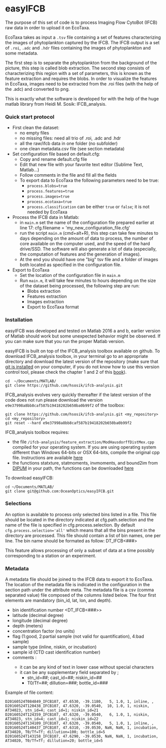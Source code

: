 easyIFCB
========

The purpose of this set of code is to process Imaging Flow CytoBot (IFCB)
raw data in order to upload it on EcoTaxa.

EcoTaxa takes as input a `.tsv` file containing a set of features characterizing
the images of phytoplankton captured by the IFCB. The IFCB output is a set of
`.roi`, `.adc` and `.hdr` files containing the images of phytoplankton
and some metadata.

The first step is to separate the phytoplankton from the background of the picture,
this step is called blob extraction. The second step consists of characterizing
this region with a set of parameters, this is known as the feature extraction
and requires the blobs. In order to visualize the features in EcoTaxa,
images need to be extracted from the .roi files (with the help of the .adc)
and converted to png.

This is exactly what the software is developed for with the help of the
huge matlab library from Heidi M. Sosik: IFCB_analysis.

### Quick start protocol
  - First clean the dataset:
    - no empty files
    - no missing files: need all trio of .roi, .adc and .hdr
    - all the raw/ifcb data in one folder (no subfolder)
    - one clean metadata.csv file (see section metadata)
  - Set configuration file based on default.cfg:
    - Copy and rename default.cfg file
    - Edit that new file with your favorite text editor (Sublime Text, Matlab...)
    - Follow comments in the file and fill all the fields
    - To export data to EcoTaxa the following parameters need to be true:
      - `process.blobs=true`
      - `process.features=true`
      - `process.images=true`
      - `process.ecotaxa=true`
      - `process.classification` can be either `true` or `false`;
          it is not needed by EcoTaxa
  - Process the IFCB data in Matlab:
      - in `main.m` set the name of the configuration file prepared earlier at line 17:
          cfg.filename = 'my_new_configuration_file.cfg'
      - run the script `main.m` (cmd+alt+R), this step can take few
        minutes to days depending on the amount of data to process, the
        number of core available on the computer used, and the speed of
        the hard drive/SSD. The software will also generate a lot of data
        (especially, the computation of features and the generation of images).
      - At the end you should have one "big" tsv file and a folder of images
        both located as specified in the configuration file.
  - Export to EcoTaxa
    - Set the location of the configuration file in `main.m`
    - Run `main.m`, it will take few minutes to hours depending on the size of
    the dataset being processed, the following step are run:
        - Blobs extraction
        - Features extraction
        - Images extraction
        - Export to EcoTaxa format

### Installation
easyIFCB was developed and tested on Matlab 2016 a and b, earlier version
of Matlab should work but some unexpected behavior might be observed.
If you can make sure that you run the proper Matlab version.

easyIFCB is built on top of the IFCB_analysis toolbox available on github.
To download IFCB_analysis toolbox, in your terminal go to an appropriate directory and download
the latest version of the repository (make sure that [git is installed](https://git-scm.com/book/en/v2/Getting-Started-Installing-Git)
on your computer, if you do not know how to use this version control tool,
please check the chapter 1 and 2 of this [book](https://git-scm.com/book/en/v2)).

    cd  ~/Documents/MATLAB/
    git clone https://github.com/hsosik/ifcb-analysis.git

IFCB_analysis evolves very quickly thereafter if the latest version of the
code does not run please download the version `e9e37998a8bb8caf587b19418202b650ba0b99f2` of the toolbox:

    git clone https://github.com/hsosik/ifcb-analysis.git <my_repository>
    cd <my_repository>
    git reset --hard e9e37998a8bb8caf587b19418202b650ba0b99f2

IFCB_analysis toolbox requires:
  - the file `/ifcb-analysis/feature_extraction/ModHausdorffDistMex.cpp`
  compiled for your operating system. If you are using operating system
  different than Windows 64-bits or OSX 64-bits, compile the original cpp file.
  Instructions are available [here](http://www.mathworks.com/matlabcentral/fileexchange/30108-mex-modified-hausdorff-distance-for-2d-point-sets)
  - the functions statxture, statmoments, invmoments, and bound2im from
  [DIPUM](http://www.imageprocessingplace.com/) in your path, the functions can
  be downloaded [here](http://fourier.eng.hmc.edu/e161/dipum/)

To download easyIFCB:

    cd ~/Documents/MATLAB/
    git clone git@github.com:OceanOptics/easyIFCB.git


### Selections
An option is available to process only selected bins listed in a file.
This file should be located in the directory indicated at
cfg.path.selection and the name of the file is specified in
cfg.process.selection. By default `cfg.process.selection='all'` which
means that all the bins present in the directory are processed. This file
should contain a list of bin names, one per line. The bin name should be
formated as follow: D<YYYYMMDD>T<hhmmss>_IFCB<###>

This feature allows processing of only a subset of data at a time possibly corresponding to a station or an experiment.


### Metadata
A metadata file should be joined to the IFCB data to export it to EcoTaxa.
The location of the metadata file is indicated in the configuration in the
section path under the attribute meta. The metadata file is a csv
(comma separated value) file composed of the columns listed below.
The four first elements are mandatory (bin_id, lat, lon, and depth).

  - bin identification number <D<YYYYMMDD>T<hhmmss>_IFCB<###>>
  - latitude <float or NaN> (decimal degree)
  - longitude <float or NaN> (decimal degree)
  - depth <float or NaN> (meters)
  - concentration factor <float or NaN> (no units)
  - flag <int or NaN> (1:good, 2:partial sample (not valid for quantification), 4:bad sample)
  - sample type <string or empty> (inline, niskin, or incubation)
  - sample id <string or empty> (CTD cast identification number)
  - comments <string or empty>:
    - it can be any kind of text in lower case without special characters
    - it can be any supplementary field separated by ;
       - stn_id=##; cast_id=##; niskin_id=##
       - T0/Tf=##; dillution=###; bottle_id=###

Example of file content:

    D20160524T084849_IFCB107, 47.6530, -39.1180,   5, 1.0, 1, inline, ,
    D20160524T120438_IFCB107, 47.6320, -39.0540,  10, 1.0, 1, niskin, AT34023, stn_id=4; cast_id=1; niskin_id=21
    D20160524T124359_IFCB107, 47.6320, -39.0540,   6, 1.0, 1, niskin, AT34023, stn_id=4; cast_id=1; niskin_id=22
    D20160524T134109_IFCB107, 47.6320, -39.0540,   5, 1.0, 1, inline, ,
    D20160524T140437_IFCB107, 47.6310, -39.0530, NaN, NaN, 1, incubation, AT34020, T0/Tf=Tf; dillution=100; bottle_id=5
    D20160524T143158_IFCB107, 47.6290, -39.0530, NaN, NaN, 1, incubation, AT34020, T0/Tf=Tf; dillution=20; bottle_id=5


